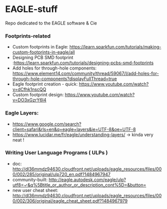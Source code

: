 # EAGLE-stuff
Repo dedicated to the EAGLE software &amp; Cie

### Footprints-related
- Custom footprints in Eagle: https://learn.sparkfun.com/tutorials/making-custom-footprints-in-eagle/all
- Designing PCB SMD footprint :https://learn.sparkfun.com/tutorials/designing-pcbs-smd-footprints
- Add holes for through-hole components: https://www.element14.com/community/thread/59067/l/add-holes-for-through-hole-components?displayFullThread=true
- Eagle footprint creation - quick: https://www.youtube.com/watch?v=dCfhk1nscQQ
- Custom footprint design: https://www.youtube.com/watch?v=DO3xGzrY6I4

### Eagle Layers:
- https://www.google.com/search?client=safari&rls=en&q=eagle+layers&ie=UTF-8&oe=UTF-8
- https://www.lucidar.me/fr/eagle/understanding-layers/ -> kinda very neat !

### Writing User Language Programs ( ULPs )
- doc: http://dl36mmdz94630.cloudfront.net/uploads/eagle_resources/files/000/002/285/original/ulp720_en.pdf?1484967947
- community-built: http://eagle.autodesk.com/eagle/ulp?utf8=✓&q%5Btitle_or_author_or_description_cont%5D=&button=
- new user cheat sheet: http://dl36mmdz94630.cloudfront.net/uploads/eagle_resources/files/000/002/306/original/eagle_cheat_sheet.pdf?1484967979
